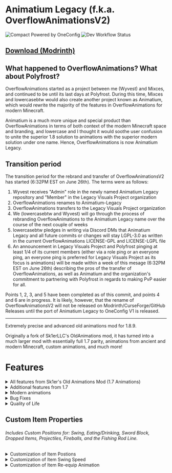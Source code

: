 # Animatium Legacy (f.k.a. OverflowAnimationsV2)

![Compact Powered by OneConfig](https://polyfrost.org/img/compact_vector.svg)
![Dev Workflow Status](https://img.shields.io/github/v/release/Legacy-Visuals-Project/Animatium-Legacy.svg?style=for-the-badge&color=1452cc&label=release)

## [Download (Modrinth)](https://modrinth.com/mod/animations)

## What happened to OverflowAnimations? What about Polyfrost?
OverflowAnimations started as a project between me (Wyvest) and Mixces, and continued to be until its last days at Polyfrost. During this time, Mixces and lowercasebtw would also create another project known as Animatium, which would rewrite the majority of the features in OverflowAnimations for modern Minecraft. 

Animatium is a much more unique and special product than OverflowAnimations in terms of both context of the modern Minecraft space and branding, and lowercase and I thought it would soothe user confusion to unite the superior 1.8 solution to animations with the superior modern solution under one name. Hence, OverflowAnimations is now Animatium Legacy.

## Transition period
The transition period for the rebrand and transfer of OverflowAnimationsV2 has started (6:32PM EST on June 26th). The terms were as follows:
1. Wyvest receives "Admin" role in the newly named Animatium Legacy repository and "Member" in the Legacy Visuals Project organization
2. OverflowAnimations renames to Animatium-Legacy
3. OverflowAnimations transfers to the Legacy Visuals Project organization
4. We (lowercasebtw and Wyvest) will go through the process of rebranding OverflowAnimations to the Animatium Legacy name over the course of the next couple of weeks
5. lowercasebtw pledges in writing via Discord DMs that Animatium Legacy and all future commits or changes will stay LGPL-3.0 as written in the current OverflowAnimations LICENSE-GPL and LICENSE-LGPL file
6. An announcement in Legacy Visuals Project and Polyfrost pinging at least 1/4 of its current members (either via a role ping or an everyone ping, an everyone ping is preferred for Legacy Visuals Project as its focus is animations) will be made within a week of this mesage (6:32PM EST on June 26th) describing the pros of the transfer of OverflowAnimations, as well as Animatium and the organization's commitment to partnering with Polyfrost in regards to making PvP easier for all.

Points 1, 2, 3, and 5 have been completed as of this commit, and points 4 and 6 are in progress. It is likely, however, that the rename of OverflowAnimationsV2 will not be released on Modrinth/CurseForge/GitHub Releases until the port of Animatium Legacy to OneConfig V1 is released.

------

Extremely precise and advanced old animations mod for 1.8.9.

Originally a fork of Sk1erLLC's OldAnimations mod, it has turned into a much larger mod with essentially full 1.7 parity, animations from ancient and modern Minecraft, custom animations, and much more!

# Features

<details>
  <summary>All features from Sk1er's Old Animations Mod (1.7 Animations)</summary>

* Old Eating
* Old Rod Position
* Old Bow Position
* Old Blockhitting
* Old Swing Animation
* Old Sneak Animation
* Armor turning red when hit
* Old health
* Old blocking
* Old item held
* Punching a block while doing stuff
* 1.7 Debug
* Old Eating Animation

*The "Old Debug Hitbox" feature has been removed as [PolyHitbox](https://github.com/Polyfrost/PolyHitbox) has the same functionality.*

</details>

<details>
  <summary>Additional features from 1.7</summary>

* Old 2D/Fast Dropped Items
* Accurate First/Third Person Item Positions
* Old Held Item Lighting 
* Old Projectiles
* Old Item Pickup Animation
* Old Debug and Tab Menu Styles
* Replace cast fishing rod texture with the texture of a stick!
* More features not seen in other old animation mods!

</details>

<details>
  <summary>Modern animations</summary>

* Modern Armor Enchantment Glint
* Show Bow Pullback / Fishing Cast GUI Animation
* Modern Backwards Walk Animation

</details>

<details>
  <summary>Bug Fixes</summary>

* Head Yaw Fixes (Fixes MC-105139)
* Block Breaking Fixes (Fixes MC-255057)

</details>

<details>
  <summary>Quality of Life</summary>

* Disable Hurt Camera Shake
* Allow Particles to No-Clip
* Allow Punching the Ground in Adventure Mode
* Old Lunar/CheatBreaker Block-Hit Position

</details>

## Custom Item Properties
###### Includes Custom Positions for: Swing, Eating/Drinking, Sword Block, Dropped Items, Projectiles, Fireballs, and the Fishing Rod Line.

<details>
  <summary>Customization of Item Postions</summary>

* Custom Item X Position
* Custom Item Y Position
* Custom Item Z Position
* Custom Item Rotation Yaw
* Custom Item Rotation Pitch
* Custom Item Rotation Roll
* Custom Item Scale

</details>


<details>
  <summary>Customization of Item Swing Speed</summary>

* Ignore Mining Fatigue Slowness
* Custom Mining Fatigue Speed
* Ignore Haste Speed
* Custom Haste Speed

</details>

<details>
  <summary>Customization of Item Re-equip Animation</summary>

* Disable Item Re-equip Animation
* Item Re-equip Animation Speed
* Only Play Re-equip Animation Upon Switching Slots

</details>
